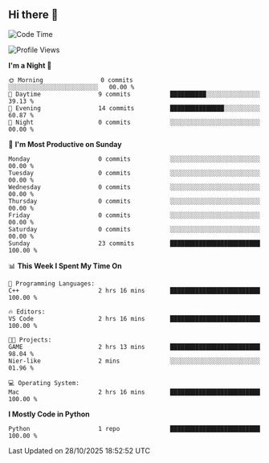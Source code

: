 ## Hi there 👋

<!--START_SECTION:waka-->
![Code Time](http://img.shields.io/badge/Code%20Time-10%20hrs-blue)

![Profile Views](http://img.shields.io/badge/Profile%20Views-0-blue)

**I'm a Night 🦉** 

```text
🌞 Morning                0 commits           ░░░░░░░░░░░░░░░░░░░░░░░░░   00.00 % 
🌆 Daytime                9 commits           ██████████░░░░░░░░░░░░░░░   39.13 % 
🌃 Evening                14 commits          ███████████████░░░░░░░░░░   60.87 % 
🌙 Night                  0 commits           ░░░░░░░░░░░░░░░░░░░░░░░░░   00.00 % 
```
📅 **I'm Most Productive on Sunday** 

```text
Monday                   0 commits           ░░░░░░░░░░░░░░░░░░░░░░░░░   00.00 % 
Tuesday                  0 commits           ░░░░░░░░░░░░░░░░░░░░░░░░░   00.00 % 
Wednesday                0 commits           ░░░░░░░░░░░░░░░░░░░░░░░░░   00.00 % 
Thursday                 0 commits           ░░░░░░░░░░░░░░░░░░░░░░░░░   00.00 % 
Friday                   0 commits           ░░░░░░░░░░░░░░░░░░░░░░░░░   00.00 % 
Saturday                 0 commits           ░░░░░░░░░░░░░░░░░░░░░░░░░   00.00 % 
Sunday                   23 commits          █████████████████████████   100.00 % 
```


📊 **This Week I Spent My Time On** 

```text
💬 Programming Languages: 
C++                      2 hrs 16 mins       █████████████████████████   100.00 % 

🔥 Editors: 
VS Code                  2 hrs 16 mins       █████████████████████████   100.00 % 

🐱‍💻 Projects: 
GAME                     2 hrs 13 mins       █████████████████████████   98.04 % 
Nier-like                2 mins              ░░░░░░░░░░░░░░░░░░░░░░░░░   01.96 % 

💻 Operating System: 
Mac                      2 hrs 16 mins       █████████████████████████   100.00 % 
```

**I Mostly Code in Python** 

```text
Python                   1 repo              █████████████████████████   100.00 % 
```




 Last Updated on 28/10/2025 18:52:52 UTC
<!--END_SECTION:waka-->


<!--
**kitaritsu/kitaritsu** is a ✨ _special_ ✨ repository because its `README.md` (this file) appears on your GitHub profile.

Here are some ideas to get you started:

- 🔭 I’m currently working on ...
- 🌱 I’m currently learning ...
- 👯 I’m looking to collaborate on ...
- 🤔 I’m looking for help with ...
- 💬 Ask me about ...
- 📫 How to reach me: ...
- 😄 Pronouns: ...
- ⚡ Fun fact: ...
-->


